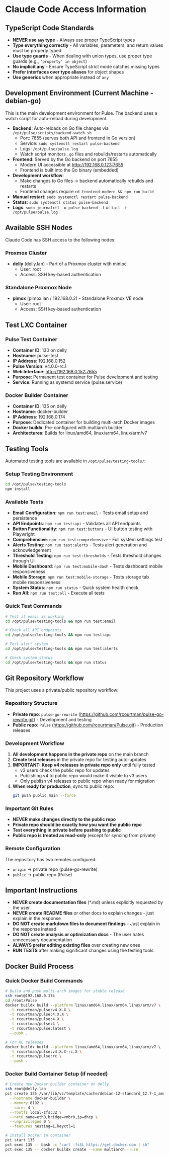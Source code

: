 # Claude Code Access Information

## TypeScript Code Standards
- **NEVER use `any` type** - Always use proper TypeScript types
- **Type everything correctly** - All variables, parameters, and return values must be properly typed
- **Use type guards** - When dealing with union types, use proper type guards (e.g., `'property' in object`)
- **No implicit any** - Ensure TypeScript strict mode catches missing types
- **Prefer interfaces over type aliases** for object shapes
- **Use generics** when appropriate instead of `any`

## Development Environment (Current Machine - debian-go)
This is the main development environment for Pulse. The backend uses a watch script for auto-reload during development.

- **Backend**: Auto-reloads on Go file changes via `/opt/pulse/scripts/backend-watch.sh`
  - Port: 7655 (serves both API and frontend in Go version)
  - Service: `sudo systemctl restart pulse-backend`
  - Logs: `/opt/pulse/pulse.log`
  - Watch script monitors `.go` files and rebuilds/restarts automatically
- **Frontend**: Served by the Go backend on port 7655
  - Modern UI accessible at http://192.168.0.123:7655
  - Frontend is built into the Go binary (embedded)
- **Development workflow**:
  - Make changes to Go files → backend automatically rebuilds and restarts
  - Frontend changes require `cd frontend-modern && npm run build`
- **Manual restart**: `sudo systemctl restart pulse-backend`
- **Status**: `sudo systemctl status pulse-backend`
- **Logs**: `sudo journalctl -u pulse-backend -f` or `tail -f /opt/pulse/pulse.log`

## Available SSH Nodes

Claude Code has SSH access to the following nodes:

### Proxmox Cluster
- **delly** (delly.lan) - Part of a Proxmox cluster with minipc
  - User: root
  - Access: SSH key-based authentication

### Standalone Proxmox Node
- **pimox** (pimox.lan / 192.168.0.2) - Standalone Proxmox VE node
  - User: root
  - Access: SSH key-based authentication

## Test LXC Container

### Pulse Test Container
- **Container ID**: 130 on delly
- **Hostname**: pulse-test
- **IP Address**: 192.168.0.152
- **Pulse Version**: v4.0.0-rc.1
- **Web Interface**: http://192.168.0.152:7655
- **Purpose**: Permanent test container for Pulse development and testing
- **Service**: Running as systemd service (pulse.service)

### Docker Builder Container
- **Container ID**: 135 on delly
- **Hostname**: docker-builder
- **IP Address**: 192.168.0.174
- **Purpose**: Dedicated container for building multi-arch Docker images
- **Docker buildx**: Pre-configured with multiarch builder
- **Architectures**: Builds for linux/amd64, linux/arm64, linux/arm/v7

## Testing Tools

Automated testing tools are available in `/opt/pulse/testing-tools/`:

### Setup Testing Environment
```bash
cd /opt/pulse/testing-tools
npm install
```

### Available Tests
- **Email Configuration**: `npm run test:email` - Tests email setup and persistence
- **API Endpoints**: `npm run test:api` - Validates all API endpoints
- **Button Functionality**: `npm run test:buttons` - UI button testing with Playwright
- **Comprehensive**: `npm run test:comprehensive` - Full system settings test
- **Alerts Testing**: `npm run test:alerts` - Tests alert generation and acknowledgement
- **Threshold Testing**: `npm run test:thresholds` - Tests threshold changes through UI
- **Mobile Dashboard**: `npm run test:mobile-dash` - Tests dashboard mobile responsiveness
- **Mobile Storage**: `npm run test:mobile-storage` - Tests storage tab mobile responsiveness
- **System Status**: `npm run status` - Quick system health check
- **Run All**: `npm run test:all` - Execute all tests

### Quick Test Commands
```bash
# Test if email is working
cd /opt/pulse/testing-tools && npm run test:email

# Check all API endpoints
cd /opt/pulse/testing-tools && npm run test:api

# Test alert system
cd /opt/pulse/testing-tools && npm run test:alerts

# Check system status
cd /opt/pulse/testing-tools && npm run status
```

## Git Repository Workflow

This project uses a private/public repository workflow:

### Repository Structure
- **Private repo**: `pulse-go-rewrite` (https://github.com/rcourtman/pulse-go-rewrite.git) - Development and testing
- **Public repo**: `Pulse` (https://github.com/rcourtman/Pulse.git) - Production releases

### Development Workflow
1. **All development happens in the private repo** on the main branch
2. **Create test releases** in the private repo for testing auto-updates
3. **IMPORTANT: Keep v4 releases in private repo only** until fully tested
   - v3 users check the public repo for updates
   - Publishing v4 to public repo would make it visible to v3 users
   - Only publish v4 releases to public repo when ready for migration
4. **When ready for production**, sync to public repo:
   ```bash
   git push public main --force
   ```

### Important Git Rules
- **NEVER make changes directly to the public repo**
- **Private repo should be exactly how you want the public repo**
- **Test everything in private before pushing to public**
- **Public repo is treated as read-only** (except for syncing from private)

### Remote Configuration
The repository has two remotes configured:
- `origin` → private repo (pulse-go-rewrite)
- `public` → public repo (Pulse)

## Important Instructions
- **NEVER create documentation files** (*.md) unless explicitly requested by the user
- **NEVER create README files** or other docs to explain changes - just explain in the response
- **DO NOT create markdown files to document findings** - Just explain in the response instead
- **DO NOT create analysis or optimization docs** - The user hates unnecessary documentation
- **ALWAYS prefer editing existing files** over creating new ones
- **RUN TESTS** after making significant changes using the testing tools

## Docker Build Process

### Quick Docker Build Commands
```bash
# Build and push multi-arch images for stable release
ssh root@192.168.0.174
cd /root/Pulse
docker buildx build --platform linux/amd64,linux/arm64,linux/arm/v7 \
  -t rcourtman/pulse:v4.X.X \
  -t rcourtman/pulse:4.X.X \
  -t rcourtman/pulse:4.X \
  -t rcourtman/pulse:4 \
  -t rcourtman/pulse:latest \
  --push .

# For RC releases
docker buildx build --platform linux/amd64,linux/arm64,linux/arm/v7 \
  -t rcourtman/pulse:v4.X.X-rc.X \
  -t rcourtman/pulse:rc \
  --push .
```

### Docker Build Container Setup (if needed)
```bash
# Create new Docker builder container on delly
ssh root@delly.lan
pct create 135 /var/lib/vz/template/cache/debian-12-standard_12.7-1_amd64.tar.zst \
  --hostname docker-builder \
  --memory 8192 \
  --cores 4 \
  --rootfs local-zfs:32 \
  --net0 name=eth0,bridge=vmbr0,ip=dhcp \
  --unprivileged 0 \
  --features nesting=1,keyctl=1

# Install Docker in container
pct start 135
pct exec 135 -- bash -c "curl -fsSL https://get.docker.com | sh"
pct exec 135 -- docker buildx create --name multiarch --use
```
